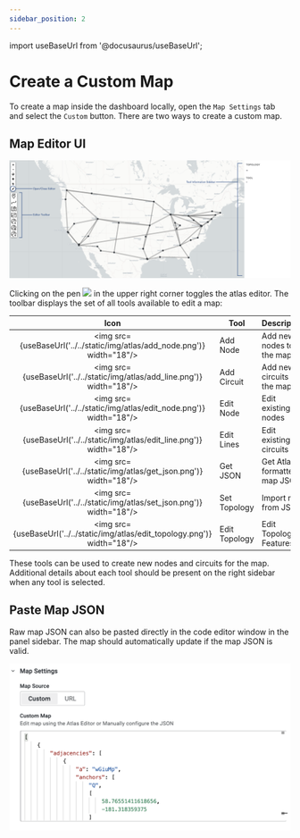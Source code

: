 ```yaml
---
sidebar_position: 2
---
```


import useBaseUrl from '@docusaurus/useBaseUrl';

# Create a Custom Map

To create a map inside the dashboard locally, open the `Map Settings` tab and select the `Custom` button. There are two ways to create a custom map.

## Map Editor UI

![Editor Map](../../static/img/atlas/editor_overview.png)

<p>Clicking on the pen <img src={useBaseUrl('../../static/img/atlas/pen.png')} width="12"/> in the upper right corner toggles the atlas editor. The toolbar displays the set of all tools available to edit a map:</p>

|                                      Icon                                      | Tool          | Description                   |
| :----------------------------------------------------------------------------: | ------------- | ----------------------------- |
|   <img src={useBaseUrl('../../static/img/atlas/add_node.png')} width="18"/>    | Add Node      | Add new nodes to the map      |
|   <img src={useBaseUrl('../../static/img/atlas/add_line.png')} width="18"/>    | Add Circuit   | Add new circuits to the map   |
|   <img src={useBaseUrl('../../static/img/atlas/edit_node.png')} width="18"/>   | Edit Node     | Edit existing nodes           |
|   <img src={useBaseUrl('../../static/img/atlas/edit_line.png')} width="18"/>   | Edit Lines    | Edit existing circuits        |
|   <img src={useBaseUrl('../../static/img/atlas/get_json.png')} width="18"/>    | Get JSON      | Get Atlas4 formatted map JSON |
|   <img src={useBaseUrl('../../static/img/atlas/set_json.png')} width="18"/>    | Set Topology  | Import map from JSON          |
| <img src={useBaseUrl('../../static/img/atlas/edit_topology.png')} width="18"/> | Edit Topology | Edit Topology Features        |

These tools can be used to create new nodes and circuits for the map. Additional details about each tool should be present on the right sidebar when any tool is selected.

## Paste Map JSON

Raw map JSON can also be pasted directly in the code editor window in the panel sidebar. The map should automatically update if the map JSON is valid.

![JSON Editor](../../static/img/docs/custom-map-editor.png)
